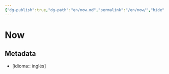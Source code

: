 ```yaml
---
{"dg-publish":true,"dg-path":"en/now.md","permalink":"/en/now/","hide":true,"tags":["www"],"noteIcon":1,"created":"2024-04-07T15:11:46.888-06:00","updated":"2024-04-07T19:21:24.894-06:00"}
---
```


# Now

## Metadata

- [idioma:: inglés]